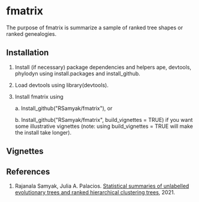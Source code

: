# fmatrix
The purpose of fmatrix is summarize a sample of ranked tree shapes or ranked genealogies.

## Installation
1. Install (if necessary) package dependencies and helpers ape, devtools, phylodyn using install.packages and install_github.

2. Load devtools using library(devtools).

3. Install fmatrix using 

    a. Install_github("RSamyak/fmatrix"), or
    
    b. Install_github("RSamyak/fmatrix", build_vignettes = TRUE) if you want some illustrative vignettes (note: using build_vignettes = TRUE will make the install take longer).

## Vignettes 

## References

1. Rajanala Samyak, Julia A. Palacios. [Statistical summaries of unlabelled evolutionary trees and ranked hierarchical clustering trees](https://arxiv.org/pdf/2106.02724.pdf), 2021.
